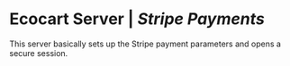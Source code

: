 # Ecocart Server | _Stripe Payments_

This server basically sets up the Stripe payment parameters and opens a secure session.